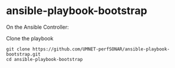 # ansible-playbook-bootstrap

On the Ansible Controller:

Clone the playbook

```
git clone https://github.com/UMNET-perfSONAR/ansible-playbook-bootstrap.git
cd ansible-playbook-bootstrap
```

